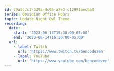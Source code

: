 ```yaml
---
id: 79a5c2c3-339a-4c95-a7e3-c1299faecba4
series: Obsidian Office Hours
topic: Update Night Owl Theme
recording:
  date:
    start: '2023-06-14T15:30:00-05:00'
    end: '2023-06-14T16:30:00-05:00'
  url:
    - label: Twitch
      url: 'https://www.twitch.tv/bencodezen'
    - label: YouTube
      url: 'https://www.youtube.com/bencodezen'
---
```

